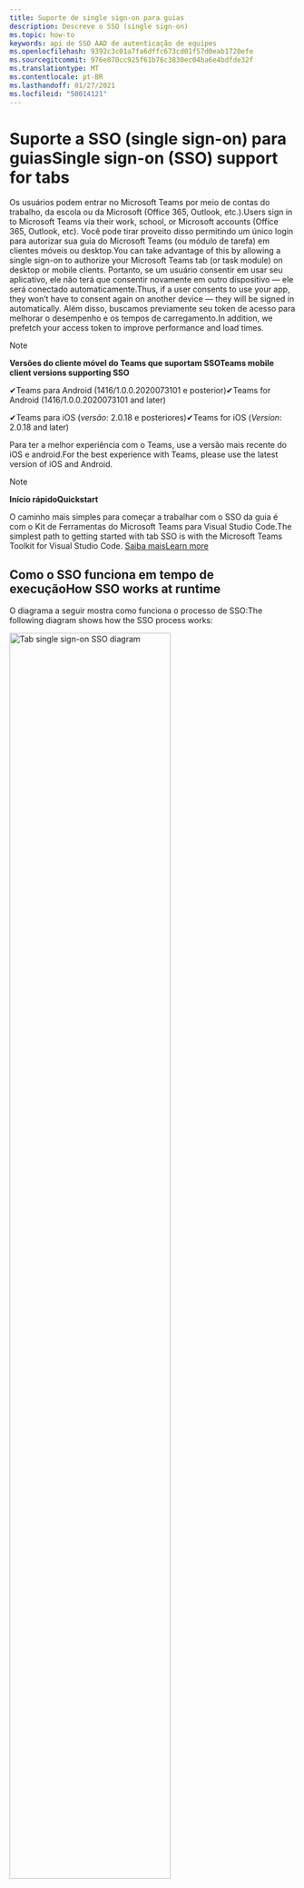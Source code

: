 ```yaml
---
title: Suporte de single sign-on para guias
description: Descreve o SSO (single sign-on)
ms.topic: how-to
keywords: api de SSO AAD de autenticação de equipes
ms.openlocfilehash: 9392c3c01a7fa6dffc673cd01f57d0eab1720efe
ms.sourcegitcommit: 976e870cc925f61b76c3830ec04ba6e4bdfde32f
ms.translationtype: MT
ms.contentlocale: pt-BR
ms.lasthandoff: 01/27/2021
ms.locfileid: "50014121"
---
```

# <a name="single-sign-on-sso-support-for-tabs"></a><span data-ttu-id="7af9f-104">Suporte a SSO (single sign-on) para guias</span><span class="sxs-lookup"><span data-stu-id="7af9f-104">Single sign-on (SSO) support for tabs</span></span>

<span data-ttu-id="7af9f-105">Os usuários podem entrar no Microsoft Teams por meio de contas do trabalho, da escola ou da Microsoft (Office 365, Outlook, etc.).</span><span class="sxs-lookup"><span data-stu-id="7af9f-105">Users sign in to Microsoft Teams via their work, school, or Microsoft accounts (Office 365, Outlook, etc).</span></span> <span data-ttu-id="7af9f-106">Você pode tirar proveito disso permitindo um único login para autorizar sua guia do Microsoft Teams (ou módulo de tarefa) em clientes móveis ou desktop.</span><span class="sxs-lookup"><span data-stu-id="7af9f-106">You can take advantage of this by allowing a single sign-on to authorize your Microsoft Teams tab (or task module) on desktop or mobile clients.</span></span> <span data-ttu-id="7af9f-107">Portanto, se um usuário consentir em usar seu aplicativo, ele não terá que consentir novamente em outro dispositivo — ele será conectado automaticamente.</span><span class="sxs-lookup"><span data-stu-id="7af9f-107">Thus, if a user consents to use your app, they won’t have to consent again on another device — they will be signed in automatically.</span></span> <span data-ttu-id="7af9f-108">Além disso, buscamos previamente seu token de acesso para melhorar o desempenho e os tempos de carregamento.</span><span class="sxs-lookup"><span data-stu-id="7af9f-108">In addition, we prefetch your access token to improve performance and load times.</span></span>

>[!NOTE]
> <span data-ttu-id="7af9f-109">**Versões do cliente móvel do Teams que suportam SSO**</span><span class="sxs-lookup"><span data-stu-id="7af9f-109">**Teams mobile client versions supporting SSO**</span></span>  
>
> <span data-ttu-id="7af9f-110">✔Teams para Android (1416/1.0.0.2020073101 e posterior)</span><span class="sxs-lookup"><span data-stu-id="7af9f-110">✔Teams for Android (1416/1.0.0.2020073101 and later)</span></span>
>
> <span data-ttu-id="7af9f-111">✔Teams para iOS (_versão_: 2.0.18 e posteriores)</span><span class="sxs-lookup"><span data-stu-id="7af9f-111">✔Teams for iOS (_Version_: 2.0.18 and later)</span></span>  
>
> <span data-ttu-id="7af9f-112">Para ter a melhor experiência com o Teams, use a versão mais recente do iOS e android.</span><span class="sxs-lookup"><span data-stu-id="7af9f-112">For the best experience with Teams, please use the latest version of iOS and Android.</span></span>

>[!NOTE]
> <span data-ttu-id="7af9f-113">**Início rápido**</span><span class="sxs-lookup"><span data-stu-id="7af9f-113">**Quickstart**</span></span>  
>
> <span data-ttu-id="7af9f-114">O caminho mais simples para começar a trabalhar com o SSO da guia é com o Kit de Ferramentas do Microsoft Teams para Visual Studio Code.</span><span class="sxs-lookup"><span data-stu-id="7af9f-114">The simplest path to getting started with tab SSO is with the Microsoft Teams Toolkit for Visual Studio Code.</span></span> [<span data-ttu-id="7af9f-115">Saiba mais</span><span class="sxs-lookup"><span data-stu-id="7af9f-115">Learn more</span></span>](../../../toolkit/visual-studio-code-tab-sso.md)


## <a name="how-sso-works-at-runtime"></a><span data-ttu-id="7af9f-116">Como o SSO funciona em tempo de execução</span><span class="sxs-lookup"><span data-stu-id="7af9f-116">How SSO works at runtime</span></span>

<span data-ttu-id="7af9f-117">O diagrama a seguir mostra como funciona o processo de SSO:</span><span class="sxs-lookup"><span data-stu-id="7af9f-117">The following diagram shows how the SSO process works:</span></span>

<!-- markdownlint-disable MD033 -->
<img src="~/assets/images/tabs/tabs-sso-diagram.png" alt="Tab single sign-on SSO diagram" width="75%"/>

1. <span data-ttu-id="7af9f-118">Na guia, uma chamada JavaScript é feita `getAuthToken()` para.</span><span class="sxs-lookup"><span data-stu-id="7af9f-118">In the tab, a JavaScript call is made to `getAuthToken()`.</span></span> <span data-ttu-id="7af9f-119">Isso informa ao Teams para obter um token de autenticação para o aplicativo guia.</span><span class="sxs-lookup"><span data-stu-id="7af9f-119">This tells Teams to obtain an authentication token for the tab application.</span></span>
2. <span data-ttu-id="7af9f-120">Se esta for a primeira vez que o usuário atual usou o aplicativo de guia, haverá uma solicitação de solicitação de consentimento (se o consentimento for necessário) ou para manipular a autenticação de etapa (como a autenticação de dois fatores).</span><span class="sxs-lookup"><span data-stu-id="7af9f-120">If this is the first time the current user has used your tab application, there will be a request prompt to consent (if consent is required) or to handle step-up authentication (such as two-factor authentication).</span></span>
3. <span data-ttu-id="7af9f-121">O Teams solicita o token do aplicativo de guia do ponto de extremidade do Azure AD para o usuário atual.</span><span class="sxs-lookup"><span data-stu-id="7af9f-121">Teams requests the tab application token from the Azure AD endpoint for the current user.</span></span>
4. <span data-ttu-id="7af9f-122">O Azure AD envia o token do aplicativo guia para o aplicativo Teams.</span><span class="sxs-lookup"><span data-stu-id="7af9f-122">Azure AD sends the tab application token to the Teams application.</span></span>
5. <span data-ttu-id="7af9f-123">O Teams envia o token do aplicativo de guia para a guia como parte do objeto de resultado retornado pela `getAuthToken()` chamada.</span><span class="sxs-lookup"><span data-stu-id="7af9f-123">Teams sends the tab application token to the tab as part of the result object returned by the `getAuthToken()` call.</span></span>
6. <span data-ttu-id="7af9f-124">O token será analisado no aplicativo guia, via JavaScript, para extrair as informações necessárias, como o endereço de email do usuário.</span><span class="sxs-lookup"><span data-stu-id="7af9f-124">The token will be parsed in the tab application, via JavaScript, to extract the needed information, such as the user's email address.</span></span>

> [!NOTE]
> <span data-ttu-id="7af9f-125">Só é válido para consentir um conjunto limitado de APIs no nível do usuário — email, perfil, offline_access e OpenId — e não para escopos posteriores do Microsoft Graph, como `getAuthToken()` `User.Read` ou `Mail.Read` .</span><span class="sxs-lookup"><span data-stu-id="7af9f-125">The `getAuthToken()` is only valid for consenting to a limited set of user-level APIs — email, profile, offline_access and OpenId — and not for further Microsoft Graph scopes such as `User.Read` or `Mail.Read`.</span></span> <span data-ttu-id="7af9f-126">Confira nossa seção no final deste documento para obter sugestões de soluções alternativas se você precisar de [escopos adicionais do Graph.](#apps-that-require-additional-microsoft-graph-scopes)</span><span class="sxs-lookup"><span data-stu-id="7af9f-126">See our section at the end of this document for suggested workarounds if you require [additional Graph scopes](#apps-that-require-additional-microsoft-graph-scopes).</span></span>

<span data-ttu-id="7af9f-127">A API SSO também funcionará em [Módulos de Tarefas](../../../task-modules-and-cards/what-are-task-modules.md) que incorporam conteúdo da Web.</span><span class="sxs-lookup"><span data-stu-id="7af9f-127">The SSO API will also work in [Task Modules](../../../task-modules-and-cards/what-are-task-modules.md) that embed web content.</span></span>

## <a name="develop-an-sso-microsoft-teams-tab"></a><span data-ttu-id="7af9f-128">Desenvolver uma guia SSO do Microsoft Teams</span><span class="sxs-lookup"><span data-stu-id="7af9f-128">Develop an SSO Microsoft Teams tab</span></span>

<span data-ttu-id="7af9f-129">Esta seção descreve as tarefas envolvidas na criação de uma guia do Teams que usa SSO.</span><span class="sxs-lookup"><span data-stu-id="7af9f-129">This section describes the tasks involved in creating a Teams tab that uses SSO.</span></span> <span data-ttu-id="7af9f-130">Essas tarefas são descritas aqui de acordo com idioma e estrutura.</span><span class="sxs-lookup"><span data-stu-id="7af9f-130">These tasks are described here are language- and framework-agnostic.</span></span>

### <a name="1-create-your-azure-active-directory-azure-ad-application"></a><span data-ttu-id="7af9f-131">1. Crie seu aplicativo do Azure Active Directory (Azure AD)</span><span class="sxs-lookup"><span data-stu-id="7af9f-131">1. Create your Azure Active Directory (Azure AD) application</span></span>

#### <a name="registering-your-application-in-theazure-ad-portal-overview"></a><span data-ttu-id="7af9f-132">Registrar seu aplicativo na visão geral do portal do[Azure AD:](https://azure.microsoft.com/features/azure-portal/)</span><span class="sxs-lookup"><span data-stu-id="7af9f-132">Registering your application in the[Azure AD portal](https://azure.microsoft.com/features/azure-portal/) overview:</span></span>

1. <span data-ttu-id="7af9f-133">Obter sua [ID de aplicativo do Azure AD.](/azure/active-directory/develop/howto-create-service-principal-portal#get-values-for-signing-in)</span><span class="sxs-lookup"><span data-stu-id="7af9f-133">Get your [Azure AD Application ID](/azure/active-directory/develop/howto-create-service-principal-portal#get-values-for-signing-in).</span></span>
2. <span data-ttu-id="7af9f-134">Especifique as permissões que seu aplicativo precisa para o ponto de extremidade do Azure AD e, opcionalmente, o Microsoft Graph.</span><span class="sxs-lookup"><span data-stu-id="7af9f-134">Specify the permissions that your application needs for the Azure AD endpoint and, optionally, Microsoft Graph.</span></span>
3. <span data-ttu-id="7af9f-135">[Conceda permissões para aplicativos](/azure/active-directory/develop/howto-create-service-principal-portal#configure-access-policies-on-resources) móveis, da web e da área de trabalho do Teams.</span><span class="sxs-lookup"><span data-stu-id="7af9f-135">[Grant permissions](/azure/active-directory/develop/howto-create-service-principal-portal#configure-access-policies-on-resources) for Teams desktop, web, and mobile applications.</span></span>
4. <span data-ttu-id="7af9f-136">Pré-autorizar o Teams selecionando **o botão Adicionar** um escopo e, no painel que é aberto, insira como o nome do `access_as_user` **escopo.**</span><span class="sxs-lookup"><span data-stu-id="7af9f-136">Pre-authorize Teams by selecting the **Add a scope** button and in the panel that opens, enter `access_as_user` as the **Scope name**.</span></span>

> [!NOTE]
> <span data-ttu-id="7af9f-137">Há algumas restrições importantes que você deve estar ciente:</span><span class="sxs-lookup"><span data-stu-id="7af9f-137">There are some important restrictions you should be aware of:</span></span>
>
> * <span data-ttu-id="7af9f-138">Só damos suporte a permissões de API do Microsoft Graph em nível de usuário, ou seja, email, perfil, offline_access, OpenId.</span><span class="sxs-lookup"><span data-stu-id="7af9f-138">We only support user-level Microsoft Graph API permissions, i.e., email, profile, offline_access, OpenId.</span></span> <span data-ttu-id="7af9f-139">Se você precisar de acesso a outros escopos do Microsoft Graph (como ou ), consulte nossa solução alternativa recomendada `User.Read` `Mail.Read` no final desta documentação. [](#apps-that-require-additional-microsoft-graph-scopes)</span><span class="sxs-lookup"><span data-stu-id="7af9f-139">If you need access to other Microsoft Graph scopes (such as `User.Read` or `Mail.Read`), see our [recommended workaround](#apps-that-require-additional-microsoft-graph-scopes) at the end of this documentation.</span></span>
> * <span data-ttu-id="7af9f-140">É importante que o nome de domínio do aplicativo seja o mesmo que o nome de domínio que você registrou para o aplicativo do Azure AD.</span><span class="sxs-lookup"><span data-stu-id="7af9f-140">It's important that your application's domain name is the same as the domain name you've registering for your Azure AD application.</span></span>
> * <span data-ttu-id="7af9f-141">No momento, não há suporte para vários domínios por aplicativo.</span><span class="sxs-lookup"><span data-stu-id="7af9f-141">We don't currently support multiple domains per app.</span></span>
> * <span data-ttu-id="7af9f-142">Não há suporte para aplicativos que usam o domínio `azurewebsites.net` porque é muito comum e pode ser um risco à segurança.</span><span class="sxs-lookup"><span data-stu-id="7af9f-142">We don't support applications that use the `azurewebsites.net` domain because it is too common and may be a security risk.</span></span> <span data-ttu-id="7af9f-143">No entanto, estamos ativamente buscando remover essa restrição.</span><span class="sxs-lookup"><span data-stu-id="7af9f-143">However, we're actively seeking to remove this restriction.</span></span>

#### <a name="registering-your-app-through-the-azure-active-directory-portal-in-depth"></a><span data-ttu-id="7af9f-144">Registrar seu aplicativo por meio do portal do Azure Active Directory em detalhes:</span><span class="sxs-lookup"><span data-stu-id="7af9f-144">Registering your app through the Azure Active Directory portal in-depth:</span></span>

1. <span data-ttu-id="7af9f-145">Registre um novo aplicativo no [Azure Active Directory – portal de Registros de Aplicativos.](https://go.microsoft.com/fwlink/?linkid=2083908)</span><span class="sxs-lookup"><span data-stu-id="7af9f-145">Register a new application in the [Azure Active Directory – App Registrations](https://go.microsoft.com/fwlink/?linkid=2083908) portal.</span></span>
2. <span data-ttu-id="7af9f-146">Selecione **Novo Registro e,** na *página registrar um aplicativo,* de definir os seguintes valores:</span><span class="sxs-lookup"><span data-stu-id="7af9f-146">Select **New Registration** and on the *register an application page*, set following values:</span></span>
    * <span data-ttu-id="7af9f-147">De **acordo com** o nome do aplicativo.</span><span class="sxs-lookup"><span data-stu-id="7af9f-147">Set **name** to your app name.</span></span>
    * <span data-ttu-id="7af9f-148">Escolha os **tipos de conta com** suporte (qualquer tipo de conta funcionará) ¹</span><span class="sxs-lookup"><span data-stu-id="7af9f-148">Choose the **supported account types** (any account type will work) ¹</span></span>
    * <span data-ttu-id="7af9f-149">Deixe o **URI de Redirecionamento** vazio.</span><span class="sxs-lookup"><span data-stu-id="7af9f-149">Leave **Redirect URI** empty.</span></span>
    * <span data-ttu-id="7af9f-150">Escolha **Registrar**.</span><span class="sxs-lookup"><span data-stu-id="7af9f-150">Choose **Register**.</span></span>
3. <span data-ttu-id="7af9f-151">Na página de visão geral, copie e salve a **ID do aplicativo (cliente).**</span><span class="sxs-lookup"><span data-stu-id="7af9f-151">On the overview page, copy and save the **Application (client) ID**.</span></span> <span data-ttu-id="7af9f-152">Você precisará dele mais tarde ao atualizar seu manifesto de aplicativo do Teams.</span><span class="sxs-lookup"><span data-stu-id="7af9f-152">You’ll need it later when updating your Teams application manifest.</span></span>
4. <span data-ttu-id="7af9f-153">Em **Gerenciar**, selecione **Expor uma API**.</span><span class="sxs-lookup"><span data-stu-id="7af9f-153">Under **Manage**, select **Expose an API**.</span></span> 
5. <span data-ttu-id="7af9f-154">Selecione o link **Definir** para gerar o URI da ID do Aplicativo na forma de `api://{AppID}` .</span><span class="sxs-lookup"><span data-stu-id="7af9f-154">Select the **Set** link to generate the Application ID URI in the form of `api://{AppID}`.</span></span> <span data-ttu-id="7af9f-155">Insira seu nome de domínio totalmente qualificado (com uma barra "/" anexada ao final) entre as duas barras e o GUID.</span><span class="sxs-lookup"><span data-stu-id="7af9f-155">Insert your fully qualified domain name (with a forward slash "/" appended to the end) between the double forward slashes and the GUID.</span></span> <span data-ttu-id="7af9f-156">A ID inteira deve ter a forma de: `api://fully-qualified-domain-name.com/{AppID}` ²</span><span class="sxs-lookup"><span data-stu-id="7af9f-156">The entire ID should have the form of: `api://fully-qualified-domain-name.com/{AppID}` ²</span></span>
    * <span data-ttu-id="7af9f-157">ex: `api://subdomain.example.com/00000000-0000-0000-0000-000000000000` .</span><span class="sxs-lookup"><span data-stu-id="7af9f-157">ex: `api://subdomain.example.com/00000000-0000-0000-0000-000000000000`.</span></span>
    
    <span data-ttu-id="7af9f-158">O nome de domínio totalmente qualificado é o nome de domínio acessível para humanos a partir do qual seu aplicativo é atendido.</span><span class="sxs-lookup"><span data-stu-id="7af9f-158">The fully qualified domain name is the human readable domain name from which your app is served.</span></span> <span data-ttu-id="7af9f-159">Se você estiver usando um serviço de túnel como o ngrok, precisará atualizar esse valor sempre que seu subdomínio ngrok mudar.</span><span class="sxs-lookup"><span data-stu-id="7af9f-159">If you are using a tunneling service such as ngrok, you will need to update     this value whenever your ngrok subdomain changes.</span></span> 
6. <span data-ttu-id="7af9f-160">Selecione o botão **Adicionar um escopo**.</span><span class="sxs-lookup"><span data-stu-id="7af9f-160">Select the **Add a scope** button.</span></span> <span data-ttu-id="7af9f-161">No painel que se abre, insira `access_as_user` como o **Nome de escopo**.</span><span class="sxs-lookup"><span data-stu-id="7af9f-161">In the panel that opens, enter `access_as_user` as the **Scope name**.</span></span>
7. <span data-ttu-id="7af9f-162">Definir **quem pode consentir?**`Admins and users`</span><span class="sxs-lookup"><span data-stu-id="7af9f-162">Set **Who can consent?** to `Admins and users`</span></span>
8. <span data-ttu-id="7af9f-163">Preencha os campos para configurar as solicitações de consentimento do administrador e do usuário com os valores apropriados para o `access_as_user` escopo:</span><span class="sxs-lookup"><span data-stu-id="7af9f-163">Fill in the fields for configuring the admin and user consent prompts with values that are appropriate for the `access_as_user` scope:</span></span>
    * <span data-ttu-id="7af9f-164">**Título do consentimento do administrador:** O Teams pode acessar o perfil do usuário.</span><span class="sxs-lookup"><span data-stu-id="7af9f-164">**Admin consent title:** Teams can access the user’s profile.</span></span>
    * <span data-ttu-id="7af9f-165">**Descrição do** consentimento do administrador: permite que o Teams chame as APIs da Web do aplicativo como o usuário atual.</span><span class="sxs-lookup"><span data-stu-id="7af9f-165">**Admin consent description**: Allows Teams to call the app’s web APIs as the current user.</span></span>
    * <span data-ttu-id="7af9f-166">**Título de consentimento do** usuário: o Teams pode acessar o perfil do usuário e fazer solicitações em nome do usuário.</span><span class="sxs-lookup"><span data-stu-id="7af9f-166">**User consent title**: Teams can access the user profile and make requests on the user's behalf.</span></span>
    * <span data-ttu-id="7af9f-167">**Descrição do consentimento do usuário:** Habilita o Teams a chamar as APIs desse aplicativo com os mesmos direitos que o usuário.</span><span class="sxs-lookup"><span data-stu-id="7af9f-167">**User consent description:** Enable Teams to call this app’s APIs with the same rights as the user.</span></span>
9. <span data-ttu-id="7af9f-168">Certifique-se **de que** o estado está definido **como Habilitado**</span><span class="sxs-lookup"><span data-stu-id="7af9f-168">Ensure that **State** is set to **Enabled**</span></span>
10. <span data-ttu-id="7af9f-169">Selecione o **botão Adicionar escopo** para salvar</span><span class="sxs-lookup"><span data-stu-id="7af9f-169">Select the **Add scope** button to save</span></span> 
    * <span data-ttu-id="7af9f-170">A parte de  domínio do nome do Escopo exibida logo abaixo do campo de texto deve corresponder automaticamente ao URI da **ID** do Aplicativo definido na etapa anterior, com anexado `/access_as_user` ao final:</span><span class="sxs-lookup"><span data-stu-id="7af9f-170">The domain part of the **Scope name** displayed just below the text field should automatically match the **Application ID** URI set in the previous step, with `/access_as_user` appended to the end:</span></span>
        * `api://subdomain.example.com/00000000-0000-0000-0000-000000000000/access_as_user`
11. <span data-ttu-id="7af9f-171">Na seção **Aplicativos cliente autorizados,** identifique os aplicativos que você deseja autorizar para o aplicativo Web do seu aplicativo.</span><span class="sxs-lookup"><span data-stu-id="7af9f-171">In the **Authorized client applications** section, identify the applications that you want to authorize for your app’s web application.</span></span> <span data-ttu-id="7af9f-172">Selecione *Adicionar um aplicativo cliente.*</span><span class="sxs-lookup"><span data-stu-id="7af9f-172">Select *Add a client application*.</span></span> <span data-ttu-id="7af9f-173">Insira cada uma das seguintes IDs de cliente e selecione o escopo autorizado criado na etapa anterior:</span><span class="sxs-lookup"><span data-stu-id="7af9f-173">Enter each of the following client IDs and select the authorized scope you created in the previous step:</span></span>
    * <span data-ttu-id="7af9f-174">`1fec8e78-bce4-4aaf-ab1b-5451cc387264` (Aplicativo móvel/desktop do Teams)</span><span class="sxs-lookup"><span data-stu-id="7af9f-174">`1fec8e78-bce4-4aaf-ab1b-5451cc387264` (Teams mobile/desktop application)</span></span>
    * <span data-ttu-id="7af9f-175">`5e3ce6c0-2b1f-4285-8d4b-75ee78787346` (Aplicativo Web do Teams)</span><span class="sxs-lookup"><span data-stu-id="7af9f-175">`5e3ce6c0-2b1f-4285-8d4b-75ee78787346` (Teams web application)</span></span>
12. <span data-ttu-id="7af9f-176">Navegue até **permissões de API.**</span><span class="sxs-lookup"><span data-stu-id="7af9f-176">Navigate to **API Permissions**.</span></span> <span data-ttu-id="7af9f-177">Selecione *Adicionar uma permissão permissões*  >  *delegadas* do Microsoft Graph e, em  >  seguida, adicione as seguintes permissões da API do Microsoft Graph:</span><span class="sxs-lookup"><span data-stu-id="7af9f-177">Select *Add a permission* > *Microsoft Graph* > *Delegated permissions*, then add the following permissions from Microsoft Graph API:</span></span>
    * <span data-ttu-id="7af9f-178">User.Read (habilitado por padrão)</span><span class="sxs-lookup"><span data-stu-id="7af9f-178">User.Read (enabled by default)</span></span>
    * <span data-ttu-id="7af9f-179">email</span><span class="sxs-lookup"><span data-stu-id="7af9f-179">email</span></span>
    * <span data-ttu-id="7af9f-180">offline_access</span><span class="sxs-lookup"><span data-stu-id="7af9f-180">offline_access</span></span>
    * <span data-ttu-id="7af9f-181">OpenId</span><span class="sxs-lookup"><span data-stu-id="7af9f-181">OpenId</span></span>
    * <span data-ttu-id="7af9f-182">perfil</span><span class="sxs-lookup"><span data-stu-id="7af9f-182">profile</span></span>

13. <span data-ttu-id="7af9f-183">Navegar para **Autenticação**</span><span class="sxs-lookup"><span data-stu-id="7af9f-183">Navigate to **Authentication**</span></span>

    <span data-ttu-id="7af9f-184">Se um aplicativo não tiver sido concedido o consentimento do administrador de IT, os usuários terão que dar consentimento na primeira vez que usarem um aplicativo.</span><span class="sxs-lookup"><span data-stu-id="7af9f-184">If an app hasn't been granted IT admin consent, users will have to provide consent the first time they use an app.</span></span>

    <span data-ttu-id="7af9f-185">Definir um URI de redirecionamento:</span><span class="sxs-lookup"><span data-stu-id="7af9f-185">Set a redirect URI:</span></span>
    * <span data-ttu-id="7af9f-186">Selecione **Adicionar uma plataforma.**</span><span class="sxs-lookup"><span data-stu-id="7af9f-186">Select **Add a platform**.</span></span>
    * <span data-ttu-id="7af9f-187">Selecione **web**.</span><span class="sxs-lookup"><span data-stu-id="7af9f-187">Select **web**.</span></span>
    * <span data-ttu-id="7af9f-188">Insira o **URI de redirecionamento** para seu aplicativo.</span><span class="sxs-lookup"><span data-stu-id="7af9f-188">Enter the **redirect URI** for your app.</span></span> <span data-ttu-id="7af9f-189">Esta será a página em que um fluxo de concessão implícito bem-sucedido redireciona o usuário.</span><span class="sxs-lookup"><span data-stu-id="7af9f-189">This will be the page where a successful implicit grant flow will redirect the user.</span></span> <span data-ttu-id="7af9f-190">Esse será o mesmo nome de domínio totalmente qualificado inserido na etapa 5, seguido da rota da API para a qual uma resposta de autenticação deve ser enviada.</span><span class="sxs-lookup"><span data-stu-id="7af9f-190">This will be same fully qualified domain name that you entered in step 5 followed by the API route where a authentication response should be sent.</span></span> <span data-ttu-id="7af9f-191">Se você estiver seguindo qualquer um dos exemplos do Teams, isso será: `https://subdomain.example.com/auth-end`</span><span class="sxs-lookup"><span data-stu-id="7af9f-191">If you are following any of the Teams samples, this will be: `https://subdomain.example.com/auth-end`</span></span>

    <span data-ttu-id="7af9f-192">Em seguida, habilita a concessão implícita verificando as seguintes caixas:</span><span class="sxs-lookup"><span data-stu-id="7af9f-192">Next, enable implicit grant by checking the following boxes:</span></span>  
    <span data-ttu-id="7af9f-193">✔ token de ID do ✔</span><span class="sxs-lookup"><span data-stu-id="7af9f-193">✔ ID Token</span></span>  
    <span data-ttu-id="7af9f-194">✔ token de acesso</span><span class="sxs-lookup"><span data-stu-id="7af9f-194">✔ Access Token</span></span>  
    
<span data-ttu-id="7af9f-195">Parabéns!</span><span class="sxs-lookup"><span data-stu-id="7af9f-195">Congratulations!</span></span> <span data-ttu-id="7af9f-196">Você concluiu os pré-requisitos de registro do aplicativo para continuar com seu aplicativo SSO da guia.</span><span class="sxs-lookup"><span data-stu-id="7af9f-196">You have completed the app registration prerequisites to proceed with your tab SSO app.</span></span>     

> [!NOTE]
>
> * <span data-ttu-id="7af9f-197">¹ Se seu aplicativo do Azure  AD estiver registrado no mesmo locatário em que você está fazendo uma solicitação de autenticação no Teams, o usuário não será solicitado a consentir e receberá um token de acesso imediatamente.</span><span class="sxs-lookup"><span data-stu-id="7af9f-197">¹ If your Azure AD app is registered in the _same_ tenant where you're making an authentication request in Teams, the user won't be asked to consent and will be granted an access token right away.</span></span> <span data-ttu-id="7af9f-198">Os usuários só precisam consentir com essas permissões se o aplicativo Azure AD estiver registrado em um locatário diferente.</span><span class="sxs-lookup"><span data-stu-id="7af9f-198">Users only need to consent to these permissions if the Azure AD app is registered in a different tenant.</span></span>
> * <span data-ttu-id="7af9f-199">8 Se você receber um erro informando que o domínio já pertence e que você é o proprietário, siga o procedimento em Início Rápido: adicione um nome de domínio personalizado ao [Azure Active Directory](/azure/active-directory/fundamentals/add-custom-domain) para registrar o domínio e repita a etapa 5 acima.</span><span class="sxs-lookup"><span data-stu-id="7af9f-199">² If you get an error stating that the domain is already owned and you are the owner, follow the procedure at [Quickstart: Add a custom domain name to Azure Active Directory](/azure/active-directory/fundamentals/add-custom-domain) to register the domain, and then repeat step 5, above.</span></span> <span data-ttu-id="7af9f-200">(Esse erro também poderá ocorrer se você não estiver assinado com credenciais de Administrador no escritório do Office 365).</span><span class="sxs-lookup"><span data-stu-id="7af9f-200">(This error can also occur if you aren't signed in with Admin credentials in the Office 365 tenancy).</span></span>
> * <span data-ttu-id="7af9f-201">Se você não estiver recebendo o UPN (Nome Principal do Usuário) no token de acesso retornado, poderá adicioná-lo como uma declaração [opcional](https://docs.microsoft.com/azure/active-directory/develop/active-directory-optional-claims) no Azure AD.</span><span class="sxs-lookup"><span data-stu-id="7af9f-201">If you are not receiving the UPN (User Principal Name) in the returned access token, you can add it as an [optional claim](https://docs.microsoft.com/azure/active-directory/develop/active-directory-optional-claims) in Azure AD.</span></span>

### <a name="2-update-your-microsoft-teams-application-manifest"></a><span data-ttu-id="7af9f-202">2. Atualize o manifesto do aplicativo Microsoft Teams</span><span class="sxs-lookup"><span data-stu-id="7af9f-202">2. Update your Microsoft Teams application manifest</span></span>

<span data-ttu-id="7af9f-203">Adicione novas propriedades ao manifesto do Microsoft Teams:</span><span class="sxs-lookup"><span data-stu-id="7af9f-203">Add new properties to your Microsoft Teams manifest:</span></span>

* <span data-ttu-id="7af9f-204">**WebApplicationInfo** - O pai dos seguintes elementos:</span><span class="sxs-lookup"><span data-stu-id="7af9f-204">**WebApplicationInfo** - The parent of the following elements:</span></span>

> [!div class="checklist"]
> * <span data-ttu-id="7af9f-205">**id** - A ID do cliente do aplicativo.</span><span class="sxs-lookup"><span data-stu-id="7af9f-205">**id** - The client ID of the application.</span></span> <span data-ttu-id="7af9f-206">Essa é a ID do aplicativo que você obteve como parte do registro do aplicativo no Azure AD.</span><span class="sxs-lookup"><span data-stu-id="7af9f-206">This is the application ID that you obtained as part of registering the application with Azure AD.</span></span>
>* <span data-ttu-id="7af9f-207">**resource** - O domínio e o subdomínio do seu aplicativo.</span><span class="sxs-lookup"><span data-stu-id="7af9f-207">**resource** - The domain and subdomain of your application.</span></span> <span data-ttu-id="7af9f-208">Esse é o mesmo URI (incluindo o protocolo) que você registrou `api://` ao criar o seu na etapa `scope` 6 acima.</span><span class="sxs-lookup"><span data-stu-id="7af9f-208">This is the same URI (including the `api://` protocol) that you registered when creating your `scope` in step 6 above.</span></span> <span data-ttu-id="7af9f-209">Você não deve incluir o `access_as_user` caminho em seu recurso.</span><span class="sxs-lookup"><span data-stu-id="7af9f-209">You shouldn't include the `access_as_user` path in your resource.</span></span> <span data-ttu-id="7af9f-210">A parte de domínio desse URI deve corresponder ao domínio, incluindo qualquer sub-domínio, usado nas URLs do manifesto de aplicativo do Teams.</span><span class="sxs-lookup"><span data-stu-id="7af9f-210">The domain part of this URI should match the domain, including any subdomains, used in the URLs of your Teams application manifest.</span></span>

```json
"webApplicationInfo": {
  "id": "00000000-0000-0000-0000-000000000000",
  "resource": "api://subdomain.example.com/00000000-0000-0000-0000-000000000000"
}
```

> [!NOTE]
>
>* <span data-ttu-id="7af9f-211">O recurso para um aplicativo AAD geralmente será a raiz de sua URL de site e a appID (por `api://subdomain.example.com/00000000-0000-0000-0000-000000000000` exemplo).</span><span class="sxs-lookup"><span data-stu-id="7af9f-211">The resource for an AAD app will usually be the root of its site URL and the appID (e.g. `api://subdomain.example.com/00000000-0000-0000-0000-000000000000`).</span></span> <span data-ttu-id="7af9f-212">Também usamos esse valor para garantir que sua solicitação seja proveniente do mesmo domínio.</span><span class="sxs-lookup"><span data-stu-id="7af9f-212">We also use this value to ensure your request is coming from the same domain.</span></span> <span data-ttu-id="7af9f-213">Portanto, certifique-se de `contentURL` que a guia da guia use os mesmos domínios da propriedade de recurso.</span><span class="sxs-lookup"><span data-stu-id="7af9f-213">Therefore, make sure that the `contentURL` for your tab uses the same domains as your resource property.</span></span>
>* <span data-ttu-id="7af9f-214">Você precisa usar o manifesto versão 1.5 ou superior para implementar o `webApplicationInfo` campo.</span><span class="sxs-lookup"><span data-stu-id="7af9f-214">You need to use manifest version 1.5 or higher to implement the `webApplicationInfo` field.</span></span>

### <a name="3-get-an-authentication-token-from-your-client-side-code"></a><span data-ttu-id="7af9f-215">3. Obter um token de autenticação do código do lado do cliente</span><span class="sxs-lookup"><span data-stu-id="7af9f-215">3. Get an authentication token from your client-side code</span></span>

<span data-ttu-id="7af9f-216">Esta é a aparência da API de autenticação:</span><span class="sxs-lookup"><span data-stu-id="7af9f-216">Here's what the authentication API looks like:</span></span>

```javascript
var authTokenRequest = {
  successCallback: function(result) { console.log("Success: " + result); },
  failureCallback: function(error) { console.log("Failure: " + error); }
};
microsoftTeams.authentication.getAuthToken(authTokenRequest);
```

<span data-ttu-id="7af9f-217">Quando você ligar , e o consentimento adicional do usuário for necessário (para permissões no nível do usuário), mostraremos uma caixa de diálogo para o usuário incentivando-o `getAuthToken` a conceder consentimento adicional.</span><span class="sxs-lookup"><span data-stu-id="7af9f-217">When you call `getAuthToken` - and additional user consent is required (for user-level permissions) - we will show a dialog to the user encouraging them to grant additional consent.</span></span> 

<span data-ttu-id="7af9f-218">Depois de receber o token de acesso no retorno de chamada de sucesso, você poderá decodificar o token de acesso para exibir as declarações associadas a esse token.</span><span class="sxs-lookup"><span data-stu-id="7af9f-218">Once you've received the access token in the success callback you can decode the access token to view the claims associated with that token.</span></span> <span data-ttu-id="7af9f-219">(Opcionalmente, você pode copiar/colar manualmente o token de acesso em uma ferramenta como JWT.io [para](https://jwt.io/) inspecionar seu conteúdo).</span><span class="sxs-lookup"><span data-stu-id="7af9f-219">(Optionally, you can manually copy/paste the access token into a tool such as [JWT.io](https://jwt.io/) to inspect its contents).</span></span> <span data-ttu-id="7af9f-220">Se você não estiver recebendo o UPN (Nome Principal do Usuário) no token de acesso retornado, poderá adicioná-lo como uma declaração [opcional](https://docs.microsoft.com/azure/active-directory/develop/active-directory-optional-claims) no Azure AD.</span><span class="sxs-lookup"><span data-stu-id="7af9f-220">If you are not receiving the UPN (User Principal Name) in the returned access token, you can add it as an [optional claim](https://docs.microsoft.com/azure/active-directory/develop/active-directory-optional-claims) in Azure AD.</span></span>

<p>
    <img src="~/assets/images/tabs/tabs-sso-prompt.png" alt="Tab single sign-on SSO dialog prompt" width="75%"/>
</p>

## <a name="sample-code"></a><span data-ttu-id="7af9f-221">Código de exemplo</span><span class="sxs-lookup"><span data-stu-id="7af9f-221">Sample code</span></span>

<span data-ttu-id="7af9f-222">Visite nosso aplicativo de exemplo: [exemplo de SSO MSTeams PnP](https://github.com/pnp/teams-dev-samples/tree/master/samples/tab-sso)</span><span class="sxs-lookup"><span data-stu-id="7af9f-222">Visit our sample application: [MSTeams PnP SSO Sample](https://github.com/pnp/teams-dev-samples/tree/master/samples/tab-sso)</span></span>

<span data-ttu-id="7af9f-223">O README explica como configurar seu ambiente de desenvolvimento e como configurar seu aplicativo no Azure AD.</span><span class="sxs-lookup"><span data-stu-id="7af9f-223">The README explains how to set up your development environment and how to configure your application in Azure AD.</span></span> <span data-ttu-id="7af9f-224">Você também pode encontrar mais informações sobre [](https://github.com/OfficeDev/msteams-tabs-sso-sample-nodejs#app-structure) como o exemplo é estruturado na seção de estrutura do aplicativo para ajudar a se familiarizar com a base de código.</span><span class="sxs-lookup"><span data-stu-id="7af9f-224">You can also find further information on how the sample is structured in the [app structure section](https://github.com/OfficeDev/msteams-tabs-sso-sample-nodejs#app-structure) to help familiarize yourself with the codebase.</span></span>

## <a name="known-limitations"></a><span data-ttu-id="7af9f-225">Limitações conhecidas</span><span class="sxs-lookup"><span data-stu-id="7af9f-225">Known Limitations</span></span>

### <a name="apps-that-require-additional-microsoft-graph-scopes"></a><span data-ttu-id="7af9f-226">Aplicativos que exigem escopos adicionais do Microsoft Graph</span><span class="sxs-lookup"><span data-stu-id="7af9f-226">Apps that require additional Microsoft Graph Scopes</span></span>

<span data-ttu-id="7af9f-227">Nossa implementação atual de SSO concede consentimento apenas para permissões no nível do usuário — email, perfil, offline_access, OpenId — não para outras APIs (como User.Read ou Mail.Read).</span><span class="sxs-lookup"><span data-stu-id="7af9f-227">Our current implementation for SSO only grants consent for user-level permissions — email, profile, offline_access, OpenId — not for other APIs (such as User.Read or Mail.Read).</span></span> <span data-ttu-id="7af9f-228">Se seu aplicativo precisar de mais escopos do Microsoft Graph, aqui estão algumas soluções alternativas de habilitação:</span><span class="sxs-lookup"><span data-stu-id="7af9f-228">If your app needs further Microsoft Graph scopes, here are some enabling workarounds:</span></span>

#### <a name="tenant-admin-consent"></a><span data-ttu-id="7af9f-229">Consentimento do administrador do locatário</span><span class="sxs-lookup"><span data-stu-id="7af9f-229">Tenant Admin Consent</span></span>

<span data-ttu-id="7af9f-230">A abordagem mais simples é fazer com que um administrador de locatários consenta previamente em nome da organização.</span><span class="sxs-lookup"><span data-stu-id="7af9f-230">The simplest approach is to get a tenant admin to pre-consent on behalf of the organization.</span></span> <span data-ttu-id="7af9f-231">Isso significa que os usuários não terão que consentir com esses escopos e, em seguida, [](/azure/active-directory/develop/v1-oauth2-on-behalf-of-flow)você poderá ficar livre para trocar o lado do servidor de token usando o fluxo em nome de do Azure AD.</span><span class="sxs-lookup"><span data-stu-id="7af9f-231">This means users won’t have to consent to these scopes and you can then be free to exchange the token server side using Azure AD’s [on-behalf-of flow](/azure/active-directory/develop/v1-oauth2-on-behalf-of-flow).</span></span> <span data-ttu-id="7af9f-232">Essa solução alternativa é aceitável para aplicativos de linha de negócios internos, mas pode não ser suficiente para desenvolvedores de terceiros que podem não depender da aprovação do administrador de locatários.</span><span class="sxs-lookup"><span data-stu-id="7af9f-232">This workaround is acceptable for internal line-of-business applications but may not be enough for third-party developers who may not be able to rely on tenant admin approval.</span></span>

<span data-ttu-id="7af9f-233">Uma maneira simples de consentir em nome de uma organização (como administrador de locatários) é visitar:</span><span class="sxs-lookup"><span data-stu-id="7af9f-233">A simple way of consenting on behalf of an organization (as a tenant admin) is to visit:</span></span>

* `https://login.microsoftonline.com/common/adminconsent?client_id=<AAD_App_ID>`

#### <a name="asking-for-additional-consent-using-the-auth-api"></a><span data-ttu-id="7af9f-234">Solicitando consentimento adicional usando a API de Auth</span><span class="sxs-lookup"><span data-stu-id="7af9f-234">Asking for additional consent using the Auth API</span></span>

<span data-ttu-id="7af9f-235">Outra abordagem para obter escopos adicionais do Microsoft Graph é apresentar uma caixa de diálogo de consentimento usando nossa abordagem de autenticação do [Azure AD](~/tabs/how-to/authentication/auth-tab-aad.md#navigate-to-the-authorization-page-from-your-popup-page) baseada na Web que envolve abrir uma caixa de diálogo de consentimento do Azure AD.</span><span class="sxs-lookup"><span data-stu-id="7af9f-235">Another approach for getting additional Microsoft Graph scopes is to present a consent dialog using our existing [web-based Azure AD authentication approach](~/tabs/how-to/authentication/auth-tab-aad.md#navigate-to-the-authorization-page-from-your-popup-page) which involves popping up an Azure AD consent dialog.</span></span> <span data-ttu-id="7af9f-236">Há algumas adições notáveis:</span><span class="sxs-lookup"><span data-stu-id="7af9f-236">There are some notable additions:</span></span>

1. <span data-ttu-id="7af9f-237">O token recuperado usando precisa ser trocado no lado do servidor usando o fluxo em nome de do Azure AD para obter acesso a essas `getAuthToken()` APIs adicionais do [](/azure/active-directory/develop/v2-oauth2-on-behalf-of-flow) Microsoft Graph.</span><span class="sxs-lookup"><span data-stu-id="7af9f-237">The token retrieved using `getAuthToken()` needs to be exchanged server-side using Azure AD [on-behalf-of flow](/azure/active-directory/develop/v2-oauth2-on-behalf-of-flow) to get access to those additional Microsoft Graph APIs.</span></span>
    * <span data-ttu-id="7af9f-238">Certifique-se de usar o ponto de extremidade v2 do Microsoft Graph para este exchange</span><span class="sxs-lookup"><span data-stu-id="7af9f-238">Be sure to use the v2 Microsoft Graph endpoint for this exchange</span></span>
2. <span data-ttu-id="7af9f-239">Se o intercâmbio falhar, o Azure AD retornará uma exceção de concessão inválida.</span><span class="sxs-lookup"><span data-stu-id="7af9f-239">If the exchange fails, Azure AD will return an invalid grant exception.</span></span> <span data-ttu-id="7af9f-240">Normalmente, há uma de duas mensagens de erro: `invalid_grant` ou `interaction_required`</span><span class="sxs-lookup"><span data-stu-id="7af9f-240">There are usually one of two error messages: `invalid_grant` or `interaction_required`</span></span>
3. <span data-ttu-id="7af9f-241">Quando a troca falhar, você precisará pedir consentimento adicional.</span><span class="sxs-lookup"><span data-stu-id="7af9f-241">When the exchange fails, then you need to ask for additional consent.</span></span> <span data-ttu-id="7af9f-242">Recomendamos mostrar uma interface do usuário solicitando que o usuário conceda consentimento adicional.</span><span class="sxs-lookup"><span data-stu-id="7af9f-242">We recommend showing some UI asking the user to grant additional consent.</span></span> <span data-ttu-id="7af9f-243">Essa interface do usuário deve incluir um botão que dispara uma caixa de diálogo de consentimento do Azure AD usando nossa API de autenticação do [Azure AD.](~/concepts/authentication/auth-silent-aad.md)</span><span class="sxs-lookup"><span data-stu-id="7af9f-243">This UI should include a button that triggers an Azure AD consent dialog using our [Azure AD authentication API](~/concepts/authentication/auth-silent-aad.md).</span></span>
4. <span data-ttu-id="7af9f-244">Ao solicitar consentimento adicional do Azure AD, você precisa incluir no parâmetro de cadeia de caracteres de consulta para o Azure AD, caso contrário, o Azure AD não solicitará os `prompt=consent` escopos adicionais. [](~/tabs/how-to/authentication/auth-silent-aad.md#get-the-user-context)</span><span class="sxs-lookup"><span data-stu-id="7af9f-244">When asking for additional consent from Azure AD, you need to include `prompt=consent` in your [query-string-parameter](~/tabs/how-to/authentication/auth-silent-aad.md#get-the-user-context) to Azure AD otherwise Azure AD will not ask for the additional scopes.</span></span>
    * <span data-ttu-id="7af9f-245">Em vez de: `?scope={scopes}`</span><span class="sxs-lookup"><span data-stu-id="7af9f-245">Instead of: `?scope={scopes}`</span></span>
    * <span data-ttu-id="7af9f-246">Use isto: `?prompt=consent&scope={scopes}`</span><span class="sxs-lookup"><span data-stu-id="7af9f-246">Use this: `?prompt=consent&scope={scopes}`</span></span>
    * <span data-ttu-id="7af9f-247">Certifique-se de incluir todos os escopos que você está solicitando ao usuário `{scopes}` (por exemplo: Mail.Read ou User.Read).</span><span class="sxs-lookup"><span data-stu-id="7af9f-247">Be sure that `{scopes}` includes all the scopes you are prompting the user for (ex: Mail.Read or User.Read).</span></span>
5. <span data-ttu-id="7af9f-248">Depois que o usuário conceder permissão adicional, retry the on-behalf-of-flow to get access to these additional APIs.</span><span class="sxs-lookup"><span data-stu-id="7af9f-248">Once the user has granted additional permission, retry the on-behalf-of-flow to get access to these additional APIs.</span></span>

### <a name="non-azure-ad-authentication"></a><span data-ttu-id="7af9f-249">Autenticação não Azure AD</span><span class="sxs-lookup"><span data-stu-id="7af9f-249">Non-Azure AD Authentication</span></span>

<span data-ttu-id="7af9f-250">A solução de autenticação descrita acima só funciona para aplicativos e serviços que suportam o Azure AD como um provedor de identidade.</span><span class="sxs-lookup"><span data-stu-id="7af9f-250">The above-described authentication solution only works for apps and services that support Azure AD as an identity provider.</span></span> <span data-ttu-id="7af9f-251">Os aplicativos que querem autenticar usando serviços não baseados no Azure AD precisam continuar usando o fluxo de autenticação [da Web baseado](~/concepts/authentication.md)em pop-up.</span><span class="sxs-lookup"><span data-stu-id="7af9f-251">Apps that want to authenticate using non-Azure AD based services need to continue using the pop-up-based [web authentication flow](~/concepts/authentication.md).</span></span>
